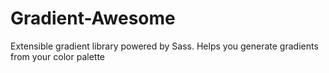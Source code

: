 # Gradient-Awesome
Extensible gradient library powered by Sass. Helps you generate gradients from your color palette
